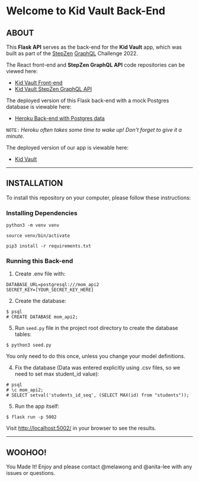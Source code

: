 # Welcome to Kid Vault Back-End

## ABOUT

This **Flask API** serves as the back-end for the **Kid Vault** app, which was built as part of the [StepZen](https://stepzen.com/) [GraphQL](https://graphql.org/) Challenge 2022.

The React front-end and **StepZen GraphQL API** code repositories can be viewed here:

- [Kid Vault Front-end](https://github.com/melawong/Kid-Vault-Frontend)
- [Kid Vault StepZen GraphQL API](https://github.com/anita-lee/Kid-Vault-StepZen)

The deployed version of this Flask back-end with a mock Postgres database is viewable here:

- [Heroku Back-end with Postgres data](https://test-mom-api.herokuapp.com/)

`NOTE:` _Heroku often takes some time to wake up! Don't forget to give it a minute._

The deployed version of our app is viewable here:

- [Kid Vault](https://kidvault.surge.sh/)

---

## INSTALLATION

To install this repository on your computer, please follow these instructions:

### Installing Dependencies

```
python3 -m venv venv
```
```
source venv/bin/activate
```
```
pip3 install -r requirements.txt
```

### Running this Back-end

1. Create .env file with:

```
DATABASE_URL=postgresql:///mom_api2
SECRET_KEY=[YOUR_SECRET_KEY_HERE]
```

2. Create the database:

```
$ psql
# CREATE DATABASE mom_api2;
```

5. Run `seed.py` file in the project root directory to create the database tables:

```
$ python3 seed.py
```

You only need to do this once, unless you change your model definitions.

4. Fix the database (Data was entered explicitly using .csv files, so we need to set max student_id value):

```
# psql
# \c mom_api2;
# SELECT setval('students_id_seq', (SELECT MAX(id) from "students"));
```

5. Run the app itself:

```
$ flask run -p 5002
```

Visit [http://localhost:5002/](http://localhost:5002/) in your browser to see the results.

---

## WOOHOO!

You Made It! Enjoy and please contact @melawong and @anita-lee with any issues or questions.
